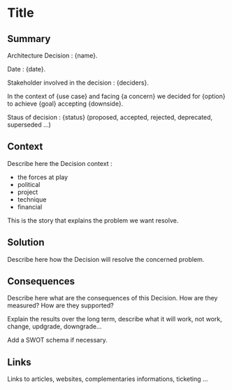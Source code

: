 # Title

## Summary

Architecture Decision : {name}.

Date : {date}.

Stakeholder involved in the decision : {deciders}.

In the context of {use case} and facing {a concern} we decided for {option} to achieve {goal} accepting {downside}.

Staus of decision : {status} (proposed, accepted, rejected, deprecated, superseded ...)

## Context

Describe here the Decision context :

- the forces at play
- political
- project
- technique
- financial

This is the story that explains the problem we want resolve.

## Solution 

Describe here how the Decision will resolve the concerned problem.

## Consequences

Describe here what are the consequences of this Decision.
How are they measured?
How are they supported?

Explain the results over the long term, describe what it will work, not work, change, updgrade, downgrade...

Add a SWOT schema if necessary.

## Links

Links to articles, websites, complementaries informations, ticketing ...
